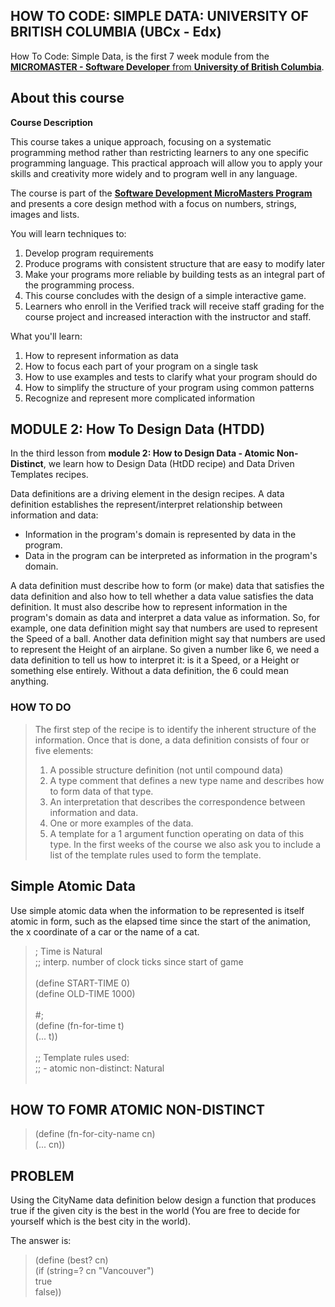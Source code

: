 ## HOW TO CODE: SIMPLE DATA: UNIVERSITY OF BRITISH COLUMBIA (UBCx - Edx)

How To Code: Simple Data, is the first 7 week module from the  [**MICROMASTER - Software Developer** from **University of British Columbia**](https://www.edx.org/course/how-code-simple-data-ubcx-htc1x).

## About this course 

**Course Description**

This course takes a unique approach, focusing on a systematic programming method rather than restricting learners to any one specific programming language. This practical approach will allow you to apply your skills and creativity more widely and to program well in any language.

The course is part of the [**Software Development MicroMasters Program**](https://www.edx.org/micromasters/software-development) and presents a core design method with a focus on numbers, strings, images and lists.

You will learn techniques to:

1. Develop program requirements
2. Produce programs with consistent structure that are easy to modify later
3. Make your programs more reliable by building tests as an integral part of the programming process.
4. This course concludes with the design of a simple interactive game.
5. Learners who enroll in the Verified track will receive staff grading for the course project and increased interaction with the instructor and staff.

What you'll learn:
1. How to represent information as data
2. How to focus each part of your program on a single task
3. How to use examples and tests to clarify what your program should do
4. How to simplify the structure of your program using common patterns
5. Recognize and represent more complicated information

## MODULE 2: How To Design Data (HTDD)

In the third lesson from **module 2: How to Design Data - Atomic Non-Distinct**, we learn how to Design Data (HtDD recipe) and Data Driven Templates recipes.
 
Data definitions are a driving element in the design recipes.
A data definition establishes the represent/interpret relationship between information and data:
- Information in the program's domain is represented by data in the program.
- Data in the program can be interpreted as information in the program's domain.<br>

A data definition must describe how to form (or make) data that satisfies the data definition and also how to tell whether a data value satisfies the data definition. It must also describe how to represent information in the program's domain as data and interpret a data value as information.
So, for example, one data definition might say that numbers are used to represent the Speed of a ball. Another data definition might say that numbers are used to represent the Height of an airplane. So given a number like 6, we need a data definition to tell us how to interpret it: is it a Speed, or a Height or something else entirely. Without a data definition, the 6 could mean anything.

### HOW TO DO

> The first step of the recipe is to identify the inherent structure of the information.
> Once that is done, a data definition consists of four or five elements:
> 1. A possible structure definition (not until compound data)
> 2. A type comment that defines a new type name and describes how to form data of that type.
> 3. An interpretation that describes the correspondence between information and data.
> 4. One or more examples of the data.
> 5. A template for a 1 argument function operating on data of this type.
> In the first weeks of the course we also ask you to include a list of the template rules used to form the template.

## Simple Atomic Data

Use simple atomic data when the information to be represented is itself atomic in form, such as the elapsed time since the start of the animation, the x coordinate of a car or the name of a cat.

> ; Time is Natural<br>
> ;; interp. number of clock ticks since start of game<br>
> <br>
> (define START-TIME 0)<br>
> (define OLD-TIME 1000)<br>
> <br>
> #;<br>
> (define (fn-for-time t)<br>
>   (... t))<br>
> <br>
> ;; Template rules used:<br>
> ;;  - atomic non-distinct: Natural<br>
> <br>

## HOW TO FOMR ATOMIC NON-DISTINCT

> (define (fn-for-city-name cn)<br>
>    (... cn))<br>
>    

## PROBLEM

Using the CityName data definition below design a function that produces true if the given city is the best in the world (You are free to decide for yourself which is the best city in the world).

The answer is:

> (define (best? cn) <br>
>   (if (string=? cn "Vancouver")<br>
>       true<br>
>       false))<br>
